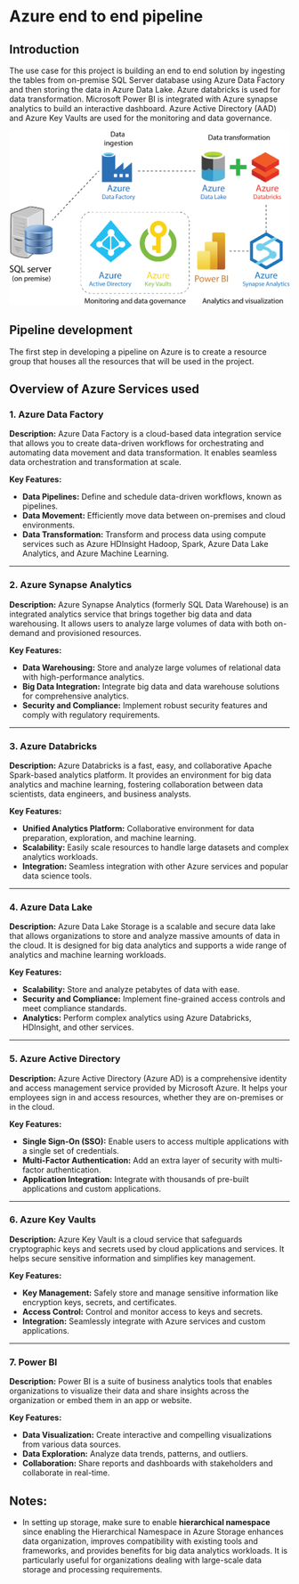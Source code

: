 # Azure end to end pipeline

## Introduction

The use case for this project is building an end to end solution by ingesting the tables from on-premise SQL Server database using Azure Data Factory and then storing the data in Azure Data Lake. Azure databricks is used for data transformation. Microsoft Power BI is integrated with Azure synapse analytics to build an interactive dashboard. Azure Active Directory (AAD) and Azure Key Vaults are used for the monitoring and data governance.

![Data Pipeline](./research/images/pipeline.png)

## Pipeline development

The first step in developing a pipeline on Azure is to create a resource group that houses all the resources that will be used in the project.

## Overview of Azure Services used

### 1. Azure Data Factory

**Description:**
Azure Data Factory is a cloud-based data integration service that allows you to create data-driven workflows for orchestrating and automating data movement and data transformation. It enables seamless data orchestration and transformation at scale.

**Key Features:**
- **Data Pipelines:** Define and schedule data-driven workflows, known as pipelines.
- **Data Movement:** Efficiently move data between on-premises and cloud environments.
- **Data Transformation:** Transform and process data using compute services such as Azure HDInsight Hadoop, Spark, Azure Data Lake Analytics, and Azure Machine Learning.

---

### 2. Azure Synapse Analytics

**Description:**
Azure Synapse Analytics (formerly SQL Data Warehouse) is an integrated analytics service that brings together big data and data warehousing. It allows users to analyze large volumes of data with both on-demand and provisioned resources.

**Key Features:**
- **Data Warehousing:** Store and analyze large volumes of relational data with high-performance analytics.
- **Big Data Integration:** Integrate big data and data warehouse solutions for comprehensive analytics.
- **Security and Compliance:** Implement robust security features and comply with regulatory requirements.

---

### 3. Azure Databricks

**Description:**
Azure Databricks is a fast, easy, and collaborative Apache Spark-based analytics platform. It provides an environment for big data analytics and machine learning, fostering collaboration between data scientists, data engineers, and business analysts.

**Key Features:**
- **Unified Analytics Platform:** Collaborative environment for data preparation, exploration, and machine learning.
- **Scalability:** Easily scale resources to handle large datasets and complex analytics workloads.
- **Integration:** Seamless integration with other Azure services and popular data science tools.

---

### 4. Azure Data Lake

**Description:**
Azure Data Lake Storage is a scalable and secure data lake that allows organizations to store and analyze massive amounts of data in the cloud. It is designed for big data analytics and supports a wide range of analytics and machine learning workloads.

**Key Features:**
- **Scalability:** Store and analyze petabytes of data with ease.
- **Security and Compliance:** Implement fine-grained access controls and meet compliance standards.
- **Analytics:** Perform complex analytics using Azure Databricks, HDInsight, and other services.

---

### 5. Azure Active Directory

**Description:**
Azure Active Directory (Azure AD) is a comprehensive identity and access management service provided by Microsoft Azure. It helps your employees sign in and access resources, whether they are on-premises or in the cloud.

**Key Features:**
- **Single Sign-On (SSO):** Enable users to access multiple applications with a single set of credentials.
- **Multi-Factor Authentication:** Add an extra layer of security with multi-factor authentication.
- **Application Integration:** Integrate with thousands of pre-built applications and custom applications.

---

### 6. Azure Key Vaults

**Description:**
Azure Key Vault is a cloud service that safeguards cryptographic keys and secrets used by cloud applications and services. It helps secure sensitive information and simplifies key management.

**Key Features:**
- **Key Management:** Safely store and manage sensitive information like encryption keys, secrets, and certificates.
- **Access Control:** Control and monitor access to keys and secrets.
- **Integration:** Seamlessly integrate with Azure services and custom applications.

---

### 7. Power BI

**Description:**
Power BI is a suite of business analytics tools that enables organizations to visualize their data and share insights across the organization or embed them in an app or website.

**Key Features:**
- **Data Visualization:** Create interactive and compelling visualizations from various data sources.
- **Data Exploration:** Analyze data trends, patterns, and outliers.
- **Collaboration:** Share reports and dashboards with stakeholders and collaborate in real-time.


## Notes:

- In setting up storage, make sure to enable **hierarchical namespace** since enabling the Hierarchical Namespace in Azure Storage enhances data organization, improves compatibility with existing tools and frameworks, and provides benefits for big data analytics workloads. It is particularly useful for organizations dealing with large-scale data storage and processing requirements.